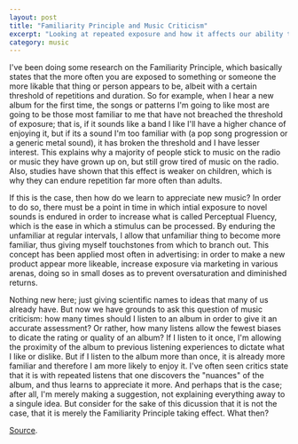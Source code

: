 ```yaml
---
layout: post
title: "Familiarity Principle and Music Criticism"
excerpt: "Looking at repeated exposure and how it affects our ability to objectively criticize music"
category: music
---
```


I've been doing some research on the Familiarity Principle, which basically states that the more often you are exposed to something or someone the more likable that thing or person appears to be, albeit with a certain threshold of repetitions and duration. So for example, when I hear a new album for the first time, the songs or patterns I'm going to like most are going to be those most familiar to me that have not breached the threshold of exposure; that is, if it sounds like a band I like I'll have a higher chance of enjoying it, but if its a sound I'm too familiar with (a pop song progression or a generic metal sound), it has broken the threshold and I have lesser interest. This explains why a majority of people stick to music on the radio or music they have grown up on, but still grow tired of music on the radio. Also, studies have shown that this effect is weaker on children, which is why they can endure repetition far more often than adults.

If this is the case, then how do we learn to appreciate new music? In order to do so, there must be a point in time in which intial exposure to novel sounds is endured in order to increase what is called Perceptual Fluency, which is the ease in which a stimulus can be processed. By enduring the unfamiliar at regular intervals, I allow that unfamiliar thing to become more familiar, thus giving myself touchstones from which to branch out. This concept has been applied most often in advertising: in order to make a new product appear more likeable, increase exposure via marketing in various arenas, doing so in small doses as to prevent oversaturation and diminished returns.

Nothing new here; just giving scientific names to ideas that many of us already have. But now we have grounds to ask this question of music criticism: how many times should I listen to an album in order to give it an accurate assessment? Or rather, how many listens allow the fewest biases to dicate the rating or quality of an album? If I listen to it once, I'm allowing the proximity of the album to previous listening experiences to dictate what I like or dislike. But if I listen to the album more than once, it is already more familiar and therefore I am more likely to enjoy it. I've often seen critics state that it is with repeated listens that one discovers the "nuances" of the album, and thus learns to appreciate it more. And perhaps that is the case; after all, I'm merely making a suggestion, not explaining everything away to a singule idea. But consider for the sake of this dicussion that it is not the case, that it is merely the Familiarity Principle taking effect. What then?

[Source](https://en.wikipedia.org/wiki/Mere-exposure_effect).